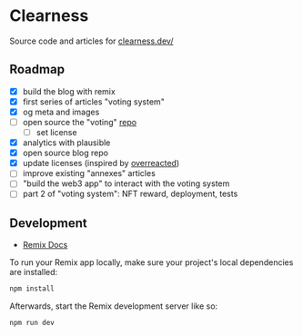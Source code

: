 # Clearness

Source code and articles for [clearness.dev/](https://www.clearness.dev/)

## Roadmap

- [x] build the blog with remix
- [x] first series of articles "voting system"
- [x] og meta and images
- [ ] open source the "voting" [repo](https://github.com/hugocaillard/clarity-voting-tuto)
  - [ ] set license
- [x] analytics with plausible
- [x] open source blog repo
- [x] update licenses (inspired by [overreacted](https://github.com/gaearon/overreacted.io))
- [ ] improve existing "annexes" articles
- [ ] "build the web3 app" to interact with the voting system
- [ ] part 2 of "voting system": NFT reward, deployment, tests

## Development

- [Remix Docs](https://remix.run/docs)

To run your Remix app locally, make sure your project's local dependencies are installed:

```sh
npm install
```
Afterwards, start the Remix development server like so:

```sh
npm run dev
```
